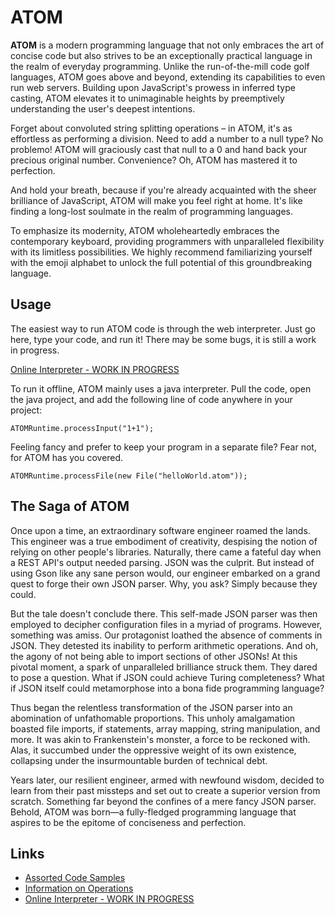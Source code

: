 # ATOM

**ATOM** is a modern programming language that not only embraces the art of concise code but also strives to be an exceptionally practical language in the realm of everyday programming. Unlike the run-of-the-mill code golf languages, ATOM goes above and beyond, extending its capabilities to even run web servers. Building upon JavaScript's prowess in inferred type casting, ATOM elevates it to unimaginable heights by preemptively understanding the user's deepest intentions.

Forget about convoluted string splitting operations – in ATOM, it's as effortless as performing a division. Need to add a number to a null type? No problemo! ATOM will graciously cast that null to a 0 and hand back your precious original number. Convenience? Oh, ATOM has mastered it to perfection.

And hold your breath, because if you're already acquainted with the sheer brilliance of JavaScript, ATOM will make you feel right at home. It's like finding a long-lost soulmate in the realm of programming languages.

To emphasize its modernity, ATOM wholeheartedly embraces the contemporary keyboard, providing programmers with unparalleled flexibility with its limitless possibilities. We highly recommend familiarizing yourself with the emoji alphabet to unlock the full potential of this groundbreaking language.

## Usage

The easiest way to run ATOM code is through the web interpreter. Just go here, type your code, and run it! There may be some bugs, it is still a work in progress.

[Online Interpreter - WORK IN PROGRESS](https://sanrensei.github.io/ATOM/)

To run it offline, ATOM mainly uses a java interpreter. Pull the code, open the java project, and add the following line of code anywhere in your project:

```
ATOMRuntime.processInput("1+1");
```

Feeling fancy and prefer to keep your program in a separate file? Fear not, for ATOM has you covered.

```
ATOMRuntime.processFile(new File("helloWorld.atom"));
```

## The Saga of ATOM

Once upon a time, an extraordinary software engineer roamed the lands. This engineer was a true embodiment of creativity, despising the notion of relying on other people's libraries. Naturally, there came a fateful day when a REST API's output needed parsing. JSON was the culprit. But instead of using Gson like any sane person would, our engineer embarked on a grand quest to forge their own JSON parser. Why, you ask? Simply because they could.

But the tale doesn't conclude there. This self-made JSON parser was then employed to decipher configuration files in a myriad of programs. However, something was amiss. Our protagonist loathed the absence of comments in JSON. They detested its inability to perform arithmetic operations. And oh, the agony of not being able to import sections of other JSONs! At this pivotal moment, a spark of unparalleled brilliance struck them. They dared to pose a question. What if JSON could achieve Turing completeness? What if JSON itself could metamorphose into a bona fide programming language?

Thus began the relentless transformation of the JSON parser into an abomination of unfathomable proportions. This unholy amalgamation boasted file imports, if statements, array mapping, string manipulation, and more. It was akin to Frankenstein's monster, a force to be reckoned with. Alas, it succumbed under the oppressive weight of its own existence, collapsing under the insurmountable burden of technical debt.

Years later, our resilient engineer, armed with newfound wisdom, decided to learn from their past missteps and set out to create a superior version from scratch. Something far beyond the confines of a mere fancy JSON parser. Behold, ATOM was born—a fully-fledged programming language that aspires to be the epitome of conciseness and perfection.

## Links

- [Assorted Code Samples](https://github.com/SanRenSei/ATOM/tree/main/samples/assorted)
- [Information on Operations](https://github.com/SanRenSei/ATOM/blob/main/docs/Operations.md)
- [Online Interpreter - WORK IN PROGRESS](https://sanrensei.github.io/ATOM/)